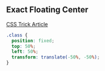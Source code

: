 
## Exact Floating Center

[CSS Trick Article](https://css-tricks.com/quick-css-trick-how-to-center-an-object-exactly-in-the-center/)

```css
.class {
  position: fixed;
  top: 50%;
  left: 50%;
  transform: translate(-50%, -50%);
}
```

